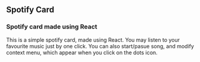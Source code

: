 ## Spotify Card

### Spotify card made using React

This is a simple spotify card, made using React. You may listen to your favourite music just by one click. You can also start/pasue song, and modify context menu, which appear when you click on the dots icon.